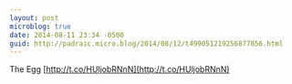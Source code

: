 ```yaml
---
layout: post
microblog: true
date: 2014-08-11 23:34 -0500
guid: http://padraic.micro.blog/2014/08/12/t499051219256877056.html
---
```

The Egg [http://t.co/HUljobRNnN](http://t.co/HUljobRNnN)
